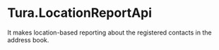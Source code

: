 # Tura.LocationReportApi
It makes location-based reporting about the registered contacts in the address book.
